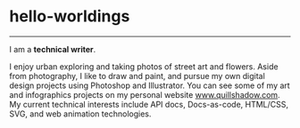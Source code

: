 # hello-worldings
----

I am a **technical writer**. 

I enjoy urban exploring and taking photos of street art and flowers. Aside from photography, I like to draw and paint, and pursue my own digital design projects using Photoshop and Illustrator. You can see some of my art and infographics projects on my personal website www.quillshadow.com. My current technical interests include API docs, Docs-as-code, HTML/CSS, SVG, and web animation technologies.
